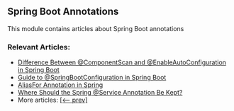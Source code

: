 ## Spring Boot Annotations

This module contains articles about Spring Boot annotations

### Relevant Articles:
- [Difference Between @ComponentScan and @EnableAutoConfiguration in Spring Boot](https://www.baeldung.com/spring-componentscan-vs-enableautoconfiguration)
- [Guide to @SpringBootConfiguration in Spring Boot](https://www.baeldung.com/springbootconfiguration-annotation)
- [AliasFor Annotation in Spring](https://www.baeldung.com/spring-aliasfor-annotation)
- [Where Should the Spring @Service Annotation Be Kept?](https://www.baeldung.com/spring-service-annotation-placement)
- More articles: [[<-- prev]](/spring-boot-modules/spring-boot-annotations)
